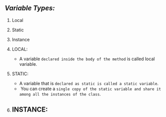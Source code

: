 ## ***Variable Types:*** ##

1. Local
2. Static
3. Instance

 1. LOCAL:
	- A variable `declared inside the body of the method` is called local variable.
2. STATIC:
	- A variable that is `declared as static is called a static variable`. 
	-  You can create a `single copy of the static variable and share it among all the instances of the class`.
3. INSTANCE:
	-   